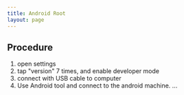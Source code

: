 ```yaml
---
title: Android Root
layout: page
---
```


## Procedure

1. open settings
2. tap "version" 7 times, and enable developer mode
3. connect with USB cable to computer
4. Use Android tool and connect to the android machine.
...

